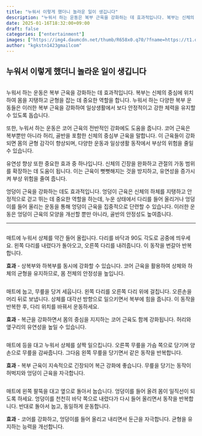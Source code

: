 ```yaml
---
title: "누워서 이렇게 했더니 놀라운 일이 생깁니다"
description: "누워서 하는 운동은 복부 근육을 강화하는 데 효과적입니다. 복부는 신체의 중심에 위치하여 몸을 지탱하고 균형을 잡는 데 중요한 역할을 합니다. 누워서 하는 다양한 복부 운동들은 이러한 복부 근육을 강화하여 일상생활에서 보다 안정적이고 강한 체력을 유지할 수 있도록 돕습"
date: 2025-01-16T18:32:00+09:00
draft: false
categories: ["entertainment"]
images: ["https://img4.daumcdn.net/thumb/R658x0.q70/?fname=https://t1.daumcdn.net/news/202411/06/tenbody/20241106073006177wbxg.jpg", "https://t1.daumcdn.net/news/202411/06/tenbody/20241106073006423xkex.gif", "https://t1.daumcdn.net/news/202411/06/tenbody/20241106073006681dlgn.gif", "https://t1.daumcdn.net/news/202411/06/tenbody/20241106073006973qyyt.gif", "https://t1.daumcdn.net/news/202411/06/tenbody/20241106073007200psql.gif"]
author: "kgkstn1423gmailcom"
---
```


<h2 >누워서 이렇게 했더니 놀라운 일이 생깁니다</h2> <figure ><img src="https://img4.daumcdn.net/thumb/R658x0.q70/?fname=https://t1.daumcdn.net/news/202411/06/tenbody/20241106073006177wbxg.jpg" alt=""/></figure> <p>누워서 하는 운동은 복부 근육을 강화하는 데 효과적입니다. 복부는 신체의 중심에 위치하여 몸을 지탱하고 균형을 잡는 데 중요한 역할을 합니다. 누워서 하는 다양한 복부 운동들은 이러한 복부 근육을 강화하여 일상생활에서 보다 안정적이고 강한 체력을 유지할 수 있도록 돕습니다.</p> <p>또한, 누워서 하는 운동은 코어 근육의 전반적인 강화에도 도움을 줍니다. 코어 근육은 복부뿐만 아니라 허리, 골반을 포함한 신체의 중심부 근육을 말합니다. 이 근육들이 강화되면 몸의 균형 감각이 향상되며, 다양한 운동과 일상생활 동작에서 부상의 위험을 줄일 수 있습니다.</p> <p>유연성 향상 또한 중요한 효과 중 하나입니다. 신체의 긴장을 완화하고 관절의 가동 범위를 확장하는 데 도움이 됩니다. 이는 근육이 뻣뻣해지는 것을 방지하고, 유연성을 증가시켜 부상 위험을 줄여 줍니다.</p> <p>엉덩이 근육을 강화하는 데도 효과적입니다. 엉덩이 근육은 신체의 하체를 지탱하고 안정적으로 걷고 뛰는 데 중요한 역할을 하는데, 누운 상태에서 다리를 들어 올리거나 엉덩이를 들어 올리는 운동을 통해 엉덩이 근육을 집중적으로 단련할 수 있습니다. 이러한 운동은 엉덩이 근육의 모양을 개선할 뿐만 아니라, 골반의 안정성도 높여줍니다.</p> <hr /> <figure ><img src="https://t1.daumcdn.net/news/202411/06/tenbody/20241106073006423xkex.gif" alt=""/></figure> <p>매트에 누워서 상체를 약간 들어 올립니다. 다리를 바닥과 90도 각도로 공중에 띄우세요. 왼쪽 다리를 내렸다가 돌아오고, 오른쪽 다리를 내려줍니다. 이 동작을 번갈아 반복합니다.</p> <p><strong>효과</strong> - 상복부와 하복부를 동시에 강화할 수 있습니다. 코어 근육을 활용하여 상체와 하체의 균형을 유지하므로, 몸 전체의 안정성을 높입니다.</p> <figure ><img src="https://t1.daumcdn.net/news/202411/06/tenbody/20241106073006681dlgn.gif" alt=""/></figure> <p>매트에 눕고, 무릎을 당겨 세웁니다. 왼쪽 다리를 오른쪽 다리 위에 걸칩니다. 오른손을 머리 뒤로 보냅니다. 상체를 대각선 방향으로 일으키면서 복부에 힘을 줍니다. 이 동작을 반복한 후, 다리 위치를 바꿔서 운동하세요.</p> <p><strong>효과</strong> - 복근을 강화하면서 몸의 중심을 지지하는 코어 근육도 함께 강화됩니다. 허리와 옆구리의 유연성을 높일 수 있습니다.</p> <figure ><img src="https://t1.daumcdn.net/news/202411/06/tenbody/20241106073006973qyyt.gif" alt=""/></figure> <p>매트에 등을 대고 누워서 상체를 살짝 일으킵니다. 오른쪽 무릎을 가슴 쪽으로 당기며 양손으로 무릎을 감싸줍니다. 그다음 왼쪽 무릎을 당기면서 같은 동작을 반복합니다.</p> <p><strong>효과</strong> - 복부 근육이 지속적으로 긴장되어 복근 강화에 좋습니다. 무릎을 당기는 동작이 허벅지와 엉덩이 근육을 자극합니다.</p> <figure ><img src="https://t1.daumcdn.net/news/202411/06/tenbody/20241106073007200psql.gif" alt=""/></figure> <p>매트에 왼쪽 팔뚝을 대고 옆으로 돌아서 눕습니다. 엉덩이를 들어 올려 몸이 일직선이 되도록 하세요. 엉덩이를 천천히 바닥 쪽으로 내렸다가 다시 들어 올리면서 동작을 반복합니다. 반대로 돌아서 눕고, 동일하게 운동합니다.</p> <p><strong>효과</strong> - 코어를 강화하고, 엉덩이를 들어 올리고 내리면서 둔근을 자극합니다. 균형을 유지하는 능력을 개선합니다.</p>